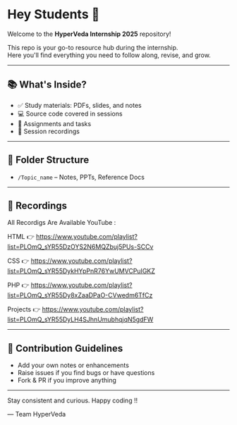 # Hey Students 👋

Welcome to the **HyperVeda Internship 2025** repository!

This repo is your go-to resource hub during the internship.  
Here you'll find everything you need to follow along, revise, and grow.

---

## 📚 What's Inside?

- ✅ Study materials: PDFs, slides, and notes  
- 💻 Source code covered in sessions  
- 📝 Assignments and tasks  
- 🎥 Session recordings  

---

## 📁 Folder Structure

- `/Topic_name` – Notes, PPTs, Reference Docs  

---

## 🎥 Recordings

All Recordigs Are Available YouTube :

HTML 👉
https://www.youtube.com/playlist?list=PLOmQ_sYR55DzOYS2N6MQZbuj5PUs-SCCv


CSS 👉
https://www.youtube.com/playlist?list=PLOmQ_sYR55DykHYpPnR76YwUMVCPuIGKZ

PHP 👉
https://www.youtube.com/playlist?list=PLOmQ_sYR55Dy8xZaaDPaO-CVwedm6TfCz

Projects 👉
https://www.youtube.com/playlist?list=PLOmQ_sYR55DyLH4SJhnUmubhqjqN5gdFW

---

## 🙌 Contribution Guidelines

- Add your own notes or enhancements  
- Raise issues if you find bugs or have questions  
- Fork & PR if you improve anything  

---

Stay consistent and curious. Happy coding !!

— Team HyperVeda
